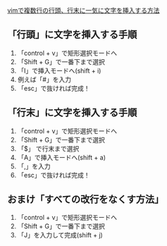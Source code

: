 [vimで複数行の行頭、行末に一気に文字を挿入する方法](https://japanrock-pg.hatenablog.com/entry/20100628/1277739776)<br/>

## 「行頭」に文字を挿入する手順

1. 「control + v」で矩形選択モードへ
1. 「Shift + G」で一番下まで選択
1. 「I」で挿入モードへ(shift + i)
1. 例えば「#」を入力
1. 「esc」で抜ければ完成！

## 「行末」に文字を挿入する手順

1. 「control + v」で矩形選択モードへ
1. 「Shift + G」で一番下まで選択
1. 「$」 で行末まで選択
1. 「A」で挿入モードへ(shift + a)
1. 「,」を入力
1. 「esc」で抜ければ完成！

## おまけ「すべての改行をなくす方法」
1. 「control + v」で矩形選択モードへ
1. 「Shift + G」で一番下まで選択
1. 「J」を入力して完成(shift + j)
